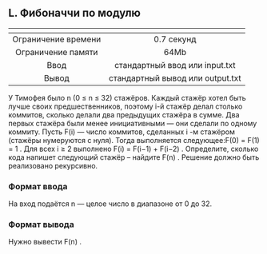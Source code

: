 ## L. Фибоначчи по модулю

| <!-- -->      |             <!-- -->             |
|:-------------:|:--------------------------------:|
| Ограничение времени	|           0.7 секунд         |
|Ограничение памяти	|               64Mb               |
|Ввод | 	стандартный ввод или input.txt  |
|Вывод | стандартный вывод или output.txt |

У Тимофея было n (0 ≤ n ≤ 32) стажёров. Каждый стажёр хотел быть лучше своих предшественников, поэтому i-й стажёр делал столько коммитов, сколько делали два предыдущих стажёра в сумме. Два первых стажёра были менее инициативными — они сделали по одному коммиту. Пусть F(i) — число коммитов, сделанных i -м стажёром (стажёры нумеруются с нуля). Тогда выполняется следующее:F(0) = F(1) = 1 . Для всех i ≥ 2 выполнено F(i) = F(i−1) + F(i−2) . Определите, сколько кода напишет следующий стажёр – найдите F(n) . Решение должно быть реализовано рекурсивно.

### Формат ввода
На вход подаётся n — целое число в диапазоне от 0 до 32.
### Формат вывода
Нужно вывести F(n) .